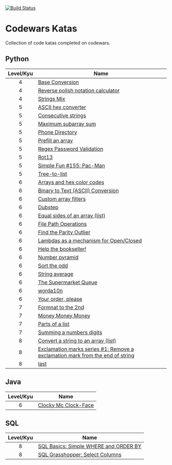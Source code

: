 [![Build Status](https://travis-ci.org/bgarnaat/codewars_katas.svg?branch=travis)](https://travis-ci.org/bgarnaat/codewars_katas)

# Codewars Katas
Collection of code katas completed on codewars.

## Python

Level/Kyu | Name
:--------:|-----
4 | [Base Conversion](https://www.codewars.com/kata/base-conversion)
4 | [Reverse polish notation calculator](https://www.codewars.com/kata/reverse-polish-notation-calculator)
4 | [Strings Mix](https://www.codewars.com/kata/strings-mix)
5 | [ASCII hex converter](https://www.codewars.com/kata/ascii-hex-converter)
5 | [Consecutive strings](https://www.codewars.com/kata/consecutive-strings)
5 | [Maximum subarray sum](https://www.codewars.com/kata/maximum-subarray-sum)
5 | [Phone Directory](https://www.codewars.com/kata/phone-directory/)
5 | [Prefill an array](https://www.codewars.com/kata/prefill-an-array)
5 | [Regex Password Validation](https://www.codewars.com/kata/regex-password-validation)
5 | [Rot13](https://www.codewars.com/kata/530e15517bc88ac656000716)
5 | [Simple Fun #155: Pac-Man](https://www.codewars.com/kata/simple-fun-number-155-pac-man/python)
5 | [Tree-to-list](https://www.codewars.com/kata/tree-to-list)
6 | [Arrays and hex color codes](https://www.codewars.com/kata/arrays-and-hex-color-codes)
6 | [Binary to Text (ASCII) Conversion](https://www.codewars.com/kata/binary-to-text-ascii-conversion)
6 | [Custom array filters](https://www.codewars.com/kata/custom-array-filters)
6 | [Dubstep](https://www.codewars.com/kata/dubstep)
6 | [Equal sides of an array (list)](https://www.codewars.com/kata/5679aa472b8f57fb8c000047)
6 | [File Path Operations](http://www.codewars.com/kata/file-path-operations)
6 | [Find the Parity Outlier](http://www.codewars.com/kata/find-the-parity-outlier)
6 | [Lambdas as a mechanism for Open/Closed](https://www.codewars.com/kata/lambdas-as-a-mechanism-for-open-slash-closed/)
6 | [Help the bookseller!](https://www.codewars.com/kata/help-the-bookseller)
6 | [Number pyramid](https://www.codewars.com/kata/5575ff8c4d9c98bc96000042)
6 | [Sort the odd](https://www.codewars.com/kata/sort-the-odd)
6 | [String average](http://www.codewars.com/kata/string-average)
6 | [The Supermarket Queue](https://www.codewars.com/kata/the-supermarket-queue/)
6 | [worda10n](https://www.codewars.com/kata/word-a10n-abbreviation)
6 | [Your order, please](https://www.codewars.com/kata/your-order-please)
7 | [Formnat to the 2nd](https://www.codewars.com/kata/format-to-the-2nd/)
7 | [Money,Money,Money](https://www.codewars.com/kata/563f037412e5ada593000114/)
7 | [Parts of a list](http://www.codewars.com/kata/parts-of-a-list)
7 | [Summing a numbers digits](https://www.codewars.com/kata/summing-a-numbers-digits)
8 | [Convert a string to an array (list)](https://www.codewars.com/kata/convert-a-string-to-an-array/)
8 | [Exclamation marks series #1: Remove a exclamation mark from the end of string](http://www.codewars.com/kata/exclamation-marks-series-number-1-remove-a-exclamation-mark-from-the-end-of-string)
8 | [last](https://www.codewars.com/kata/last/)



## Java
Level/Kyu | Name
:--------:|-----
6 | [Clocky Mc Clock-Face](https://www.codewars.com/kata/clocky-mc-clock-face)


## SQL

Level/Kyu | Name
:--------:|-----
8 | [SQL Basics: Simple WHERE and ORDER BY](https://www.codewars.com/kata/sql-basics-simple-where-and-order-by)
8 | [SQL Grasshopper: Select Columns](http://www.codewars.com/kata/sql-grasshopper-select-columns)
